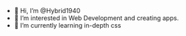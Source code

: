 - 👋 Hi, I’m @Hybrid1940
- 👀 I’m interested in Web Development and creating apps.
- 🌱 I’m currently learning in-depth css

<!---
Hybrid1940/Hybrid1940 is a ✨ special ✨ repository because its `README.md` (this file) appears on your GitHub profile.
You can click the Preview link to take a look at your changes.
--->
